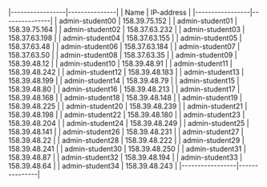 |-----------------|---------------|
| Name            | IP-address    |
|-----------------|---------------|
| admin-student00 | 158.39.75.152 |
| admin-student01 | 158.39.75.164 |
| admin-student02 | 158.37.63.232 |
| admin-student03 | 158.37.63.198 |
| admin-student04 | 158.37.63.155 |
| admin-student05 | 158.37.63.48  |
| admin-student06 | 158.37.63.184 |
| admin-student07 | 158.37.63.50  |
| admin-student08 | 158.37.63.35  |
| admin-student09 | 158.39.48.12  |
| admin-student10 | 158.39.48.91  |
| admin-student11 | 158.39.48.242 |
| admin-student12 | 158.39.48.183 |
| admin-student13 | 158.39.48.199 |
| admin-student14 | 158.39.48.79  |
| admin-student15 | 158.39.48.80  |
| admin-student16 | 158.39.48.213 |
| admin-student17 | 158.39.48.168 |
| admin-student18 | 158.39.48.148 |
| admin-student19 | 158.39.48.225 |
| admin-student20 | 158.39.48.239 |
| admin-student21 | 158.39.48.198 |
| admin-student22 | 158.39.48.180 |
| admin-student23 | 158.39.48.204 |
| admin-student24 | 158.39.48.249 |
| admin-student25 | 158.39.48.141 |
| admin-student26 | 158.39.48.231 |
| admin-student27 | 158.39.48.22  |
| admin-student28 | 158.39.48.222 |
| admin-student29 | 158.39.48.241 |
| admin-student30 | 158.39.48.250 |
| admin-student31 | 158.39.48.87  |
| admin-student32 | 158.39.48.194 |
| admin-student33 | 158.39.48.64  |
| admin-student34 | 158.39.48.243 |
|-----------------|---------------|
